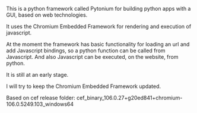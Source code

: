 This is a python framework called Pytonium for building python apps with a GUI, 
based on web technologies. 

It uses the Chromium Embedded Framework for rendering and execution of javascript.

At the moment the framework has basic functionality for loading an url and add
Javascript bindings, so a python function can be called from Javascript.
And also Javascript can be executed, on the website, from python.

It is still at an early stage.

I will try to keep the Chromium Embedded Framework updated.

Based on cef release folder: cef_binary_106.0.27+g20ed841+chromium-106.0.5249.103_windows64

